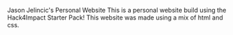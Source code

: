 Jason Jelincic's Personal Website
This is a personal website build using the Hack4Impact Starter Pack!
This website was made using a mix of html and css.

